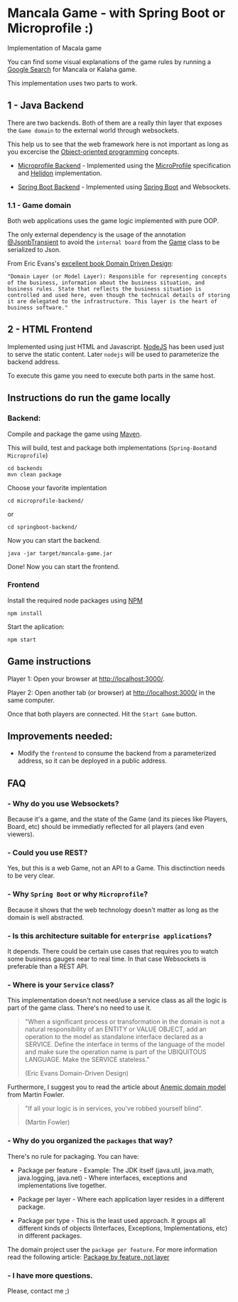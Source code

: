 # Mancala Game - with Spring Boot or Microprofile :) 
Implementation of Macala game


You can find some visual explanations of the game rules by running a [Google Search](https://www.google.com/search?q=mancala+game) for Mancala or Kalaha game.

This implementation uses two parts to work.

## 1 - Java Backend

There are two backends. Both of them are a really thin layer that exposes the `Game domain` to the external world through websockets.

This help us to see that the web framework here is not important as long as you excercise the [Object-oriented programming](https://en.wikipedia.org/wiki/Object-oriented_programming) concepts.

 - [Microprofile Backend](./backends/microprofile-backend/) - Implemented using the [MicroProfile](https://microprofile.io/) specification and [Helidon](https://helidon.io/) implementation.

 - [Spring Boot Backend](./backends/springboot-backend/) - Implemented using [Spring Boot](https://spring.io/projects/spring-boot) and Websockets.

### 1.1 - Game domain

 Both web applications uses the game logic implemented with pure OOP.

 The only external dependency is the usage of the annotation [@JsonbTransient](https://javaee.github.io/javaee-spec/javadocs/javax/json/bind/annotation/JsonbTransient.html) to avoid the `internal board` from the [Game](./backends/game-domain/src/main/java/com/rafabene/mancala/domain/game/Game.java) class to be serialized to Json.

 From Eric Evans's [excellent book Domain Driven Design](https://www.amazon.com/gp/product/0321125215/ref=as_li_tl?ie=UTF8&camp=1789&creative=9325&creativeASIN=0321125215&linkCode=as2&tag=martinfowlerc-20):

    "Domain Layer (or Model Layer): Responsible for representing concepts of the business, information about the business situation, and business rules. State that reflects the business situation is controlled and used here, even though the technical details of storing it are delegated to the infrastructure. This layer is the heart of business software."


## 2 - HTML Frontend

Implemented using just HTML and Javascript. [NodeJS](https://nodejs.org/en/) has been used just to serve the static content. Later `nodejs` will be used to parameterize the backend address. 

To execute this game you need to execute both parts in the same host.

## Instructions do run the game locally

### Backend: 

Compile and package the game using [Maven](https://maven.apache.org/). 

This will build, test and package both implementations (`Spring-Boot`and `Microprofile`)

    cd backends
    mvn clean package

Choose your favorite implentation

    cd microprofile-backend/

or

    cd springboot-backend/

Now you can start the backend.

    java -jar target/mancala-game.jar

Done! Now you can start the frontend.

### Frontend

Install the required node packages using [NPM](https://www.npmjs.com/)

    npm install

Start the aplication:

    npm start


## Game instructions

Player 1: Open your browser at <http://localhost:3000/>.

Player 2: Open another tab (or browser) at <http://localhost:3000/> in the same computer.

Once that both players are connected. Hit the `Start Game` button.


## Improvements needed:

 - Modify the `frontend` to consume the backend from a parameterized address, so it can be deployed in a public address.


## FAQ

### - Why do you use Websockets?
Because it's a game, and the state of the Game (and its pieces like Players, Board, etc) should be immediatly reflected for all players (and even viewers).

### - Could you use REST?
Yes, but this is a web Game, not an API to a Game. This disctinction needs to be very clear. 

### - Why `Spring Boot` or why `Microprofile`?
Because it shows that the web technology doesn't matter as long as the domain is well abstracted.

### - Is this architecture suitable for `enterprise applications`?
It depends. There could be certain use cases that requires you to watch some business gauges near to real time. In that case Websockets is preferable than a REST API.

### - Where is your `Service` class?
This implementation doesn't not need/use a service class as all the logic is part of the game class. There's no need to use it.

>    "When a significant process or transformation in the domain is not a natural responsibility of an ENTITY or VALUE OBJECT, add an operation to the model as standalone interface declared as a SERVICE. Define the interface in terms of the language of the model and make sure the operation name is part of the UBIQUITOUS LANGUAGE. Make the SERVICE stateless."
>
>   (Eric Evans Domain-Driven Design)

Furthermore, I suggest you to read the article about [Anemic domain model](https://martinfowler.com/bliki/AnemicDomainModel.html) from Martin Fowler.

 >   "If all your logic is in services, you've robbed yourself blind". 
 >
 > (Martin Fowler)


### - Why do you organized the `packages` that way?

There's no rule for packaging. You can have:

-  Package per feature - Example: The JDK itself (java.util, java.math, java.logging, java.net) - Where interfaces, exceptions and implementations live together.

- Package per layer - Where each application layer resides in a different package.

- Package per type - This is the least used approach. It groups all different kinds of objects (Interfaces, Exceptions, Implementations, etc) in different packages.

The domain project user the `package per feature`. For more information read the following article: [Package by feature, not layer](http://www.javapractices.com/topic/TopicAction.do?Id=205)

### - I have more questions.
Please, contact me ;)